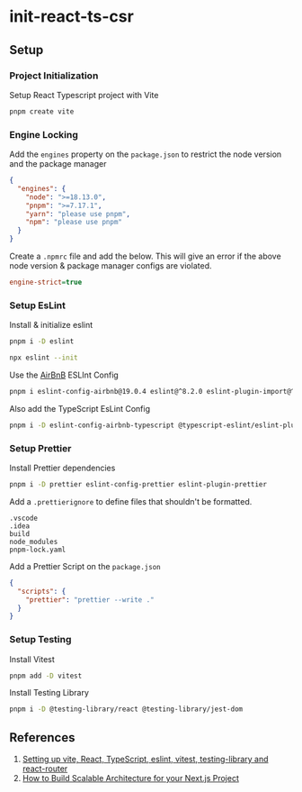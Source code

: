 # init-react-ts-csr

## Setup

### Project Initialization

Setup React Typescript project with Vite

```bash
pnpm create vite
```

### Engine Locking

Add the `engines` property on the `package.json` to restrict the node version and the package manager

```json
{
  "engines": {
    "node": ">=18.13.0",
    "pnpm": ">=7.17.1",
    "yarn": "please use pnpm",
    "npm": "please use pnpm"
  }
}
```

Create a `.npmrc` file and add the below. This will give an error if the above node version & package manager configs
are violated.

```ini
engine-strict=true
```

### Setup EsLint

Install & initialize eslint

```bash
pnpm i -D eslint

npx eslint --init
```

Use the [AirBnB](https://github.com/airbnb/javascript) ESLInt Config

```bash
pnpm i eslint-config-airbnb@19.0.4 eslint@^8.2.0 eslint-plugin-import@^2.25.3 eslint-plugin-jsx-a11y@^6.5.1 eslint-plugin-react@^7.28.0 eslint-plugin-react-hooks@^4.3.0 --save-dev
```

Also add the TypeScript EsLint Config

```bash
pnpm i -D eslint-config-airbnb-typescript @typescript-eslint/eslint-plugin@^5.13.0 @typescript-eslint/parser@^5.0.0
```

### Setup Prettier

Install Prettier dependencies

```bash
pnpm i -D prettier eslint-config-prettier eslint-plugin-prettier
```

Add a `.prettierignore` to define files that shouldn't be formatted.

```prettier
.vscode
.idea
build
node_modules
pnpm-lock.yaml
```

Add a Prettier Script on the `package.json`

```json
{
  "scripts": {
    "prettier": "prettier --write ."
  }
}
```

### Setup Testing

Install Vitest

```bash
pnpm add -D vitest
```

Install Testing Library

```bash
pnpm i -D @testing-library/react @testing-library/jest-dom
```

## References

1. [Setting up vite, React, TypeScript, eslint, vitest, testing-library and react-router](https://www.youtube.com/watch?v=cchqeWY0Nak&list=WL&index=6&t=216s)
2. [How to Build Scalable Architecture for your Next.js Project](https://www.youtube.com/watch?v=Iu5aZDqZt8E)
